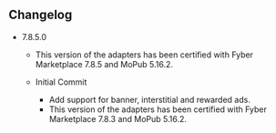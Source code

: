 ## Changelog
* 7.8.5.0
    * This version of the adapters has been certified with Fyber Marketplace 7.8.5 and MoPub 5.16.2.
    
  * Initial Commit
      * Add support for banner, interstitial and rewarded ads.
      * This version of the adapters has been certified with Fyber Marketplace 7.8.3 and MoPub 5.16.2.
